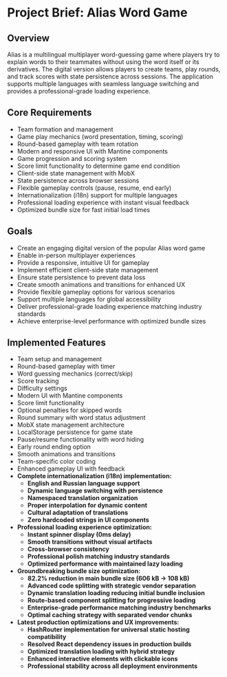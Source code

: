 # Project Brief: Alias Word Game

## Overview
Alias is a multilingual multiplayer word-guessing game where players try to explain words to their teammates without using the word itself or its derivatives. The digital version allows players to create teams, play rounds, and track scores with state persistence across sessions. The application supports multiple languages with seamless language switching and provides a professional-grade loading experience.

## Core Requirements
- Team formation and management
- Game play mechanics (word presentation, timing, scoring)
- Round-based gameplay with team rotation
- Modern and responsive UI with Mantine components
- Game progression and scoring system
- Score limit functionality to determine game end condition
- Client-side state management with MobX
- State persistence across browser sessions
- Flexible gameplay controls (pause, resume, end early)
- Internationalization (i18n) support for multiple languages
- Professional loading experience with instant visual feedback
- Optimized bundle size for fast initial load times

## Goals
- Create an engaging digital version of the popular Alias word game
- Enable in-person multiplayer experiences
- Provide a responsive, intuitive UI for gameplay
- Implement efficient client-side state management
- Ensure state persistence to prevent data loss
- Create smooth animations and transitions for enhanced UX
- Provide flexible gameplay options for various scenarios
- Support multiple languages for global accessibility
- Deliver professional-grade loading experience matching industry standards
- Achieve enterprise-level performance with optimized bundle sizes

## Implemented Features
- Team setup and management
- Round-based gameplay with timer
- Word guessing mechanics (correct/skip)
- Score tracking
- Difficulty settings
- Modern UI with Mantine components
- Score limit functionality
- Optional penalties for skipped words
- Round summary with word status adjustment
- MobX state management architecture
- LocalStorage persistence for game state
- Pause/resume functionality with word hiding
- Early round ending option
- Smooth animations and transitions
- Team-specific color coding
- Enhanced gameplay UI with feedback
- **Complete internationalization (i18n) implementation:**
  - **English and Russian language support**
  - **Dynamic language switching with persistence**
  - **Namespaced translation organization**
  - **Proper interpolation for dynamic content**
  - **Cultural adaptation of translations**
  - **Zero hardcoded strings in UI components**
- **Professional loading experience optimization:**
  - **Instant spinner display (0ms delay)**
  - **Smooth transitions without visual artifacts**
  - **Cross-browser consistency**
  - **Professional polish matching industry standards**
  - **Optimized performance with maintained lazy loading**
- **Groundbreaking bundle size optimization:**
  - **82.2% reduction in main bundle size (606 kB → 108 kB)**
  - **Advanced code splitting with strategic vendor separation**
  - **Dynamic translation loading reducing initial bundle inclusion**
  - **Route-based component splitting for progressive loading**
  - **Enterprise-grade performance matching industry benchmarks**
  - **Optimal caching strategy with separated vendor chunks**
- **Latest production optimizations and UX improvements:**
  - **HashRouter implementation for universal static hosting compatibility**
  - **Resolved React dependency issues in production builds**
  - **Optimized translation loading with hybrid strategy**
  - **Enhanced interactive elements with clickable icons**
  - **Professional stability across all deployment environments**